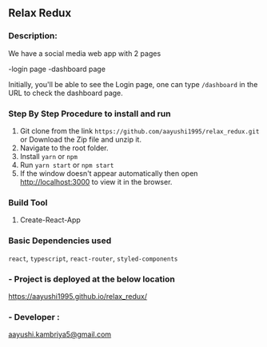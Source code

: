 
## Relax Redux

### Description:
 We have a social media web app with 2 pages

-login page
-dashboard page

Initially, you'll be able to see the Login page, one can type `/dashboard` in the URL to check the dashboard page.

### Step By Step Procedure to install and run

1. Git clone from the link `https://github.com/aayushi1995/relax_redux.git` or Download the Zip file and unzip it.
2. Navigate to the root folder.
2. Install `yarn` or `npm`
4. Run ` yarn start ` or ` npm start `
5. If the window doesn't appear automatically then open [http://localhost:3000](http://localhost:3000) to view it in the browser.

### Build Tool  
1. Create-React-App

### Basic Dependencies used
` react `, `typescript`, `react-router`, `styled-components`


### - Project is deployed at the below location

https://aayushi1995.github.io/relax_redux/

### - Developer :

aayushi.kambriya5@gmail.com





